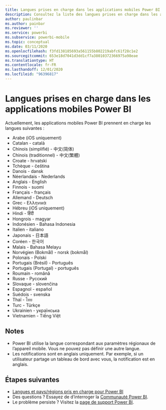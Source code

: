 ```yaml
---
title: Langues prises en charge dans les applications mobiles Power BI
description: Consultez la liste des langues prises en charge dans les applications mobiles Power BI.
author: paulinbar
ms.author: painbar
ms.reviewer: ''
ms.service: powerbi
ms.subservice: powerbi-mobile
ms.topic: conceptual
ms.date: 03/11/2020
ms.openlocfilehash: f3fd138185693a561155b802219abfc61f28c1e2
ms.sourcegitcommit: 653e18d7041d3dd1cf7a38010372366975a98eae
ms.translationtype: HT
ms.contentlocale: fr-FR
ms.lasthandoff: 12/01/2020
ms.locfileid: "96396817"
---
```

# <a name="supported-languages-in-the-power-bi-mobile-apps"></a>Langues prises en charge dans les applications mobiles Power BI
Actuellement, les applications mobiles Power BI prennent en charge les langues suivantes :

* Arabe (iOS uniquement)
* Catalan - català
* Chinois (simplifié) - 中文(简体)
* Chinois (traditionnel) - 中文(繁體)
* Croate - hrvatski
* Tchèque - čeština
* Danois - dansk
* Néerlandais - Nederlands
* Anglais - English
* Finnois - suomi
* Français - français
* Allemand - Deutsch
* Grec - Ελληνικά
* Hébreu (iOS uniquement)
* Hindi - हिंदी
* Hongrois - magyar
* Indonésien - Bahasa Indonesia
* Italien - italiano
* Japonais - 日本語
* Coréen - 한국어
* Malais - Bahasa Melayu
* Norvégien (Bokmål) - norsk (bokmål)
* Polonais - Polski
* Portugais (Brésil) - Português
* Portugais (Portugal) - português
* Roumain - română
* Russe - Русский
* Slovaque - slovenčina
* Espagnol - español
* Suédois - svenska
* Thaï - ไทย
* Turc - Türkçe
* Ukrainien - українська
* Vietnamien - Tiếng Việt

## <a name="notes"></a>Notes
* Power BI utilise la langue correspondant aux paramètres régionaux de l’appareil mobile. Vous ne pouvez pas définir une autre langue.
* Les notifications sont en anglais uniquement. Par exemple, si un utilisateur partage un tableau de bord avec vous, la notification est en anglais. 

## <a name="next-steps"></a>Étapes suivantes
* [Langues et pays/régions pris en charge pour Power BI](../../fundamentals/supported-languages-countries-regions.md)
* Des questions ? Essayez de d’interroger la [Communauté Power BI](https://community.powerbi.com/).
* Le problème persiste ? Visitez la [page de support Power BI](https://powerbi.microsoft.com/support/).
